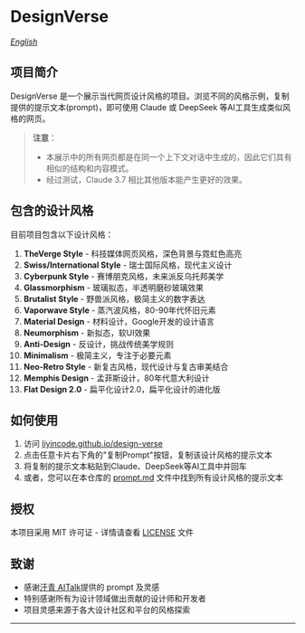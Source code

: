 # DesignVerse

*[English](README.md)*

## 项目简介

DesignVerse 是一个展示当代网页设计风格的项目。浏览不同的风格示例，复制提供的提示文本(prompt)，即可使用 Claude 或 DeepSeek 等AI工具生成类似风格的网页。

> **注意**：
> - 本展示中的所有网页都是在同一个上下文对话中生成的，因此它们具有相似的结构和内容模式。
> - 经过测试，Claude 3.7 相比其他版本能产生更好的效果。

## 包含的设计风格

目前项目包含以下设计风格：

1. **TheVerge Style** - 科技媒体网页风格，深色背景与霓虹色高亮
2. **Swiss/International Style** - 瑞士国际风格，现代主义设计
3. **Cyberpunk Style** - 赛博朋克风格，未来派反乌托邦美学
4. **Glassmorphism** - 玻璃拟态，半透明磨砂玻璃效果
5. **Brutalist Style** - 野兽派风格，极简主义的数字表达
6. **Vaporwave Style** - 蒸汽波风格，80-90年代怀旧元素
7. **Material Design** - 材料设计，Google开发的设计语言
8. **Neumorphism** - 新拟态，软UI效果
9. **Anti-Design** - 反设计，挑战传统美学规则
10. **Minimalism** - 极简主义，专注于必要元素
11. **Neo-Retro Style** - 新复古风格，现代设计与复古审美结合
12. **Memphis Design** - 孟菲斯设计，80年代意大利设计
13. **Flat Design 2.0** - 扁平化设计2.0，扁平化设计的进化版

## 如何使用

1. 访问 [liyincode.github.io/design-verse](https://liyincode.github.io/design-verse/)
2. 点击任意卡片右下角的"复制Prompt"按钮，复制该设计风格的提示文本
3. 将复制的提示文本粘贴到Claude、DeepSeek等AI工具中并回车
4. 或者，您可以在本仓库的 [prompt.md](prompt.md) 文件中找到所有设计风格的提示文本

## 授权

本项目采用 MIT 许可证 - 详情请查看 [LICENSE](LICENSE) 文件

## 致谢

- 感谢[汗青 AITalk](https://mp.weixin.qq.com/s/UX_GaRlepP8GGxKFyh5rSA)提供的 prompt 及灵感
- 特别感谢所有为设计领域做出贡献的设计师和开发者
- 项目灵感来源于各大设计社区和平台的风格探索

---
